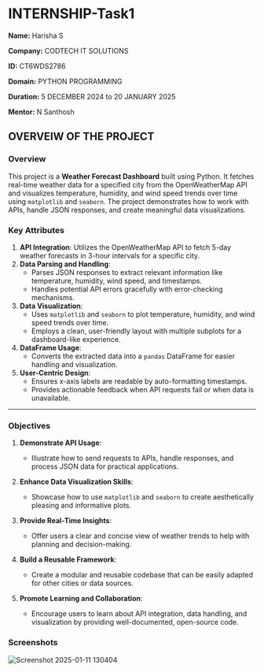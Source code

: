 # INTERNSHIP-Task1

**Name:** Harisha S

**Company:** CODTECH IT SOLUTIONS

**ID:** CT6WDS2786

**Domain:** PYTHON PROGRAMMING

**Duration:** 5 DECEMBER 2024 to 20 JANUARY  2025

**Mentor:** N Santhosh


##    OVERVEIW OF THE PROJECT
### Overview

This project is a **Weather Forecast Dashboard** built using Python. It fetches real-time weather data for a specified city from the OpenWeatherMap API and visualizes temperature, humidity, and wind speed trends over time using `matplotlib` and `seaborn`. The project demonstrates how to work with APIs, handle JSON responses, and create meaningful data visualizations.



### Key Attributes

1. **API Integration**: Utilizes the OpenWeatherMap API to fetch 5-day weather forecasts in 3-hour intervals for a specific city.
2. **Data Parsing and Handling**:
   - Parses JSON responses to extract relevant information like temperature, humidity, wind speed, and timestamps.
   - Handles potential API errors gracefully with error-checking mechanisms.
3. **Data Visualization**:
   - Uses `matplotlib` and `seaborn` to plot temperature, humidity, and wind speed trends over time.
   - Employs a clean, user-friendly layout with multiple subplots for a dashboard-like experience.
4. **DataFrame Usage**:
   - Converts the extracted data into a `pandas` DataFrame for easier handling and visualization.
5. **User-Centric Design**:
   - Ensures x-axis labels are readable by auto-formatting timestamps.
   - Provides actionable feedback when API requests fail or when data is unavailable.

---

### Objectives

1. **Demonstrate API Usage**:
   - Illustrate how to send requests to APIs, handle responses, and process JSON data for practical applications.

2. **Enhance Data Visualization Skills**:
   - Showcase how to use `matplotlib` and `seaborn` to create aesthetically pleasing and informative plots.

3. **Provide Real-Time Insights**:
   - Offer users a clear and concise view of weather trends to help with planning and decision-making.

4. **Build a Reusable Framework**:
   - Create a modular and reusable codebase that can be easily adapted for other cities or data sources.

5. **Promote Learning and Collaboration**:
   - Encourage users to learn about API integration, data handling, and visualization by providing well-documented, open-source code.

### Screenshots

![Screenshot 2025-01-11 130404](https://github.com/user-attachments/assets/add1d073-991b-48f7-8eb3-9335f1ed3140)
